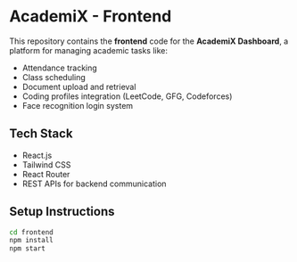 # AcademiX - Frontend

This repository contains the **frontend** code for the **AcademiX Dashboard**, a platform for managing academic tasks like:

- Attendance tracking
- Class scheduling
- Document upload and retrieval
- Coding profiles integration (LeetCode, GFG, Codeforces)
- Face recognition login system

## Tech Stack

- React.js
- Tailwind CSS
- React Router
- REST APIs for backend communication

## Setup Instructions

```bash
cd frontend
npm install
npm start
